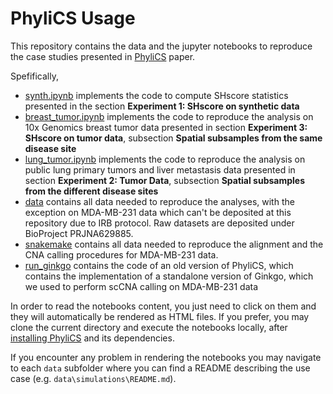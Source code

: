 # PhyliCS Usage
This repository contains the data and the jupyter notebooks to reproduce the case studies presented in [PhyliCS](https://github.com/bioinformatics-polito/PhyliCS/tree/master) paper.

Spefifically, 
- [synth.ipynb](https://github.com/bioinformatics-polito/PhyliCS_usage/blob/main/synth.ipynb) implements the code to compute SHscore statistics presented in the section **Experiment 1: SHscore on synthetic data**
- [breast_tumor.ipynb](https://github.com/bioinformatics-polito/PhyliCS_usage/blob/main/breast_tumor.ipynb) implements the code to reproduce the analysis on 10x Genomics breast tumor data presented in section **Experiment 3: SHscore on tumor data**, subsection **Spatial subsamples from the same disease site**
- [lung_tumor.ipynb](https://github.com/bioinformatics-polito/PhyliCS_usage/blob/main/lung_tumor.ipynb) implements the code to reproduce the analysis on public lung primary tumors and liver metastasis data presented in section **Experiment 2: Tumor Data**, subsection **Spatial subsamples from the different disease sites**
- [data](https://github.com/bioinformatics-polito/PhyliCS_usage/tree/main/data) contains all data needed to reproduce the analyses, with the exception on MDA-MB-231 data which can't be deposited at this repository due to IRB protocol. Raw datasets are deposited under BioProject PRJNA629885.
- [snakemake](https://github.com/bioinformatics-polito/PhyliCS_usage/tree/main/snakemake) contains all data needed to reproduce the alignment and the CNA calling procedures for MDA-MB-231 data.
- [run_ginkgo](https://github.com/bioinformatics-polito/PhyliCS_usage/tree/main/run_ginkgo) contains the code of an old version of PhyliCS, which contains the implementation of a standalone version of Ginkgo, which we used to perform scCNA calling on MDA-MB-231 data

In order to read the notebooks content, you just need to click on them and they will automatically be rendered as HTML files. If you prefer, you may clone the current directory and execute the notebooks locally, after [installing PhyliCS](https://github.com/bioinformatics-polito/PhyliCS#installation-and-setup-instructions) and its dependencies.

If you encounter any problem in rendering the notebooks you may navigate to each `data` subfolder where you can find a README describing the use case (e.g. `data\simulations\README.md`).
